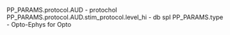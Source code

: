 PP_PARAMS.protocol.AUD - protochol
PP_PARAMS.protocol.AUD.stim_protocol.level_hi - db spl
PP_PARAMS.type - Opto-Ephys for Opto